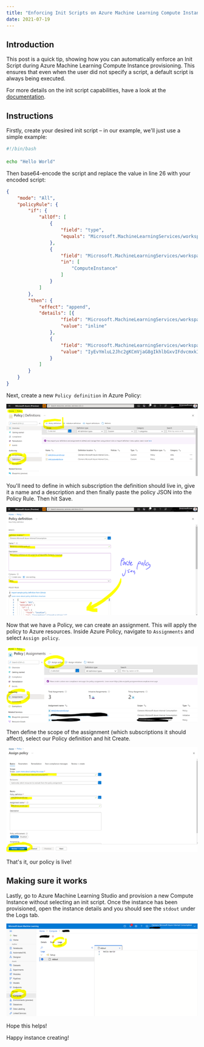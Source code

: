```yaml
---
title: "Enforcing Init Scripts on Azure Machine Learning Compute Instances"
date: 2021-07-19
---
```

## Introduction

This post is a quick tip, showing how you can automatically enforce an Init Script during Azure Machine Learning Compute Instance provisioning. This ensures that even when the user did not specify a script, a default script is always being executed.

For more details on the init script capabilities, have a look at the [documentation](https://web.archive.org/web/20220123155113/https://docs.microsoft.com/en-us/azure/machine-learning/how-to-create-manage-compute-instance?tabs=python#setup-script).

## Instructions

Firstly, create your desired init script – in our example, we'll just use a simple example:

```bash
#!/bin/bash

echo "Hello World"
```

Then base64-encode the script and replace the value in line 26 with your encoded script:

```json
{
    "mode": "All",
    "policyRule": {
        "if": {
            "allOf": [
                {
                    "field": "type",
                    "equals": "Microsoft.MachineLearningServices/workspaces/computes"
                },
                {
                    "field": "Microsoft.MachineLearningServices/workspaces/computes/computeType",
                    "in": [
                        "ComputeInstance"
                    ]
                }
            ]
        },
        "then": {
            "effect": "append",
            "details": [{
                    "field": "Microsoft.MachineLearningServices/workspaces/computes/setupScripts.scripts.creationScript.scriptSource",
                    "value": "inline"
                },
                {
                    "field": "Microsoft.MachineLearningServices/workspaces/computes/setupScripts.scripts.creationScript.scriptData",
                    "value": "IyEvYmluL2Jhc2gKCmVjaG8gIkhlbGxvIFdvcmxkIg=="
                }
            ]
        }
    }
}
```

Next, create a new `Policy definition` in Azure Policy:

![New Policy definition](/images/define_new_policy.png "Create a new Policy definition")

You'll need to define in which subscription the definition should live in, give it a name and a description and then finally paste the policy JSON into the Policy Rule. Then hit Save.

![Our Policy definition](/images/create_policy.png "Our Policy definition")

Now that we have a Policy, we can create an assignment. This will apply the policy to Azure resources. Inside Azure Policy, navigate to `Assignments` and select `Assign policy`.

![Creating our assignment](/images/create_new_assigment.png "Creating our assignment")

Then define the scope of the assignment (which subscriptions it should affect), select our Policy definition and hit Create.

![Policy assignment](/images/create_assignment.png "Asssigning our policy")

That's it, our policy is live!

## Making sure it works

Lastly, go to Azure Machine Learning Studio and provision a new Compute Instance without selecting an init script. Once the instance has been provisioned, open the instance details and you should see the `stdout` under the Logs tab.

![Our init script successfully executed](/images/init_script_executed.png "Our init script successfully executed")

Hope this helps!

Happy instance creating!
